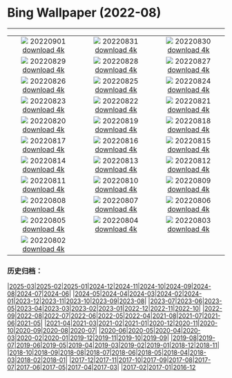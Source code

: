 # Bing Wallpaper (2022-08)
**************
| | | |
| :----: | :----: | :----: |
| ![](https://www.bing.com/th?id=OHR.WildlifeCrossing_DE-DE6412907106_1920x1080.jpg) 20220901 [download 4k](https://www.bing.com/th?id=OHR.WildlifeCrossing_DE-DE6412907106_UHD.jpg) | ![](https://www.bing.com/th?id=OHR.BlueLinckia_DE-DE6277046584_1920x1080.jpg) 20220831 [download 4k](https://www.bing.com/th?id=OHR.BlueLinckia_DE-DE6277046584_UHD.jpg) | ![](https://www.bing.com/th?id=OHR.Migliarino_DE-DE5935991666_1920x1080.jpg) 20220830 [download 4k](https://www.bing.com/th?id=OHR.Migliarino_DE-DE5935991666_UHD.jpg) |
| ![](https://www.bing.com/th?id=OHR.HausbooteHamburg_DE-DE5767379352_1920x1080.jpg) 20220829 [download 4k](https://www.bing.com/th?id=OHR.HausbooteHamburg_DE-DE5767379352_UHD.jpg) | ![](https://www.bing.com/th?id=OHR.EstoniaBaltic_DE-DE4976771682_1920x1080.jpg) 20220828 [download 4k](https://www.bing.com/th?id=OHR.EstoniaBaltic_DE-DE4976771682_UHD.jpg) | ![](https://www.bing.com/th?id=OHR.MSHV_DE-DE4587986859_1920x1080.jpg) 20220827 [download 4k](https://www.bing.com/th?id=OHR.MSHV_DE-DE4587986859_UHD.jpg) |
| ![](https://www.bing.com/th?id=OHR.PeljesacWind_DE-DE4404788622_1920x1080.jpg) 20220826 [download 4k](https://www.bing.com/th?id=OHR.PeljesacWind_DE-DE4404788622_UHD.jpg) | ![](https://www.bing.com/th?id=OHR.KoelnRheinDom_DE-DE6331737573_1920x1080.jpg) 20220825 [download 4k](https://www.bing.com/th?id=OHR.KoelnRheinDom_DE-DE6331737573_UHD.jpg) | ![](https://www.bing.com/th?id=OHR.WheatField_DE-DE5853700113_1920x1080.jpg) 20220824 [download 4k](https://www.bing.com/th?id=OHR.WheatField_DE-DE5853700113_UHD.jpg) |
| ![](https://www.bing.com/th?id=OHR.MentonFrance_DE-DE5707526244_1920x1080.jpg) 20220823 [download 4k](https://www.bing.com/th?id=OHR.MentonFrance_DE-DE5707526244_UHD.jpg) | ![](https://www.bing.com/th?id=OHR.TenderMoment_DE-DE5535458327_1920x1080.jpg) 20220822 [download 4k](https://www.bing.com/th?id=OHR.TenderMoment_DE-DE5535458327_UHD.jpg) | ![](https://www.bing.com/th?id=OHR.CostadaMorte_DE-DE5293091032_1920x1080.jpg) 20220821 [download 4k](https://www.bing.com/th?id=OHR.CostadaMorte_DE-DE5293091032_UHD.jpg) |
| ![](https://www.bing.com/th?id=OHR.BearProof_DE-DE4987066662_1920x1080.jpg) 20220820 [download 4k](https://www.bing.com/th?id=OHR.BearProof_DE-DE4987066662_UHD.jpg) | ![](https://www.bing.com/th?id=OHR.PenzancePool_DE-DE4346897781_1920x1080.jpg) 20220819 [download 4k](https://www.bing.com/th?id=OHR.PenzancePool_DE-DE4346897781_UHD.jpg) | ![](https://www.bing.com/th?id=OHR.SourHerring_DE-DE4199135506_1920x1080.jpg) 20220818 [download 4k](https://www.bing.com/th?id=OHR.SourHerring_DE-DE4199135506_UHD.jpg) |
| ![](https://www.bing.com/th?id=OHR.SyltNordseeHoernum_DE-DE3843030788_1920x1080.jpg) 20220817 [download 4k](https://www.bing.com/th?id=OHR.SyltNordseeHoernum_DE-DE3843030788_UHD.jpg) | ![](https://www.bing.com/th?id=OHR.GreatWhiteRoller_DE-DE3334467384_1920x1080.jpg) 20220816 [download 4k](https://www.bing.com/th?id=OHR.GreatWhiteRoller_DE-DE3334467384_UHD.jpg) | ![](https://www.bing.com/th?id=OHR.ChittorgarhFort_DE-DE3009681104_1920x1080.jpg) 20220815 [download 4k](https://www.bing.com/th?id=OHR.ChittorgarhFort_DE-DE3009681104_UHD.jpg) |
| ![](https://www.bing.com/th?id=OHR.PantherChameleon_DE-DE2792408250_1920x1080.jpg) 20220814 [download 4k](https://www.bing.com/th?id=OHR.PantherChameleon_DE-DE2792408250_UHD.jpg) | ![](https://www.bing.com/th?id=OHR.AquarioNatural_DE-DE2640178619_1920x1080.jpg) 20220813 [download 4k](https://www.bing.com/th?id=OHR.AquarioNatural_DE-DE2640178619_UHD.jpg) | ![](https://www.bing.com/th?id=OHR.AmboseliElephants_DE-DE2401775589_1920x1080.jpg) 20220812 [download 4k](https://www.bing.com/th?id=OHR.AmboseliElephants_DE-DE2401775589_UHD.jpg) |
| ![](https://www.bing.com/th?id=OHR.MtTsubakuro_DE-DE1405535505_1920x1080.jpg) 20220811 [download 4k](https://www.bing.com/th?id=OHR.MtTsubakuro_DE-DE1405535505_UHD.jpg) | ![](https://www.bing.com/th?id=OHR.AnniversaryJTNP_DE-DE1282961314_1920x1080.jpg) 20220810 [download 4k](https://www.bing.com/th?id=OHR.AnniversaryJTNP_DE-DE1282961314_UHD.jpg) | ![](https://www.bing.com/th?id=OHR.CuevaManos_DE-DE1136080000_1920x1080.jpg) 20220809 [download 4k](https://www.bing.com/th?id=OHR.CuevaManos_DE-DE1136080000_UHD.jpg) |
| ![](https://www.bing.com/th?id=OHR.RiesenlauchAllium_DE-DE1005580309_1920x1080.jpg) 20220808 [download 4k](https://www.bing.com/th?id=OHR.RiesenlauchAllium_DE-DE1005580309_UHD.jpg) | ![](https://www.bing.com/th?id=OHR.SpringPoint_DE-DE0813252854_1920x1080.jpg) 20220807 [download 4k](https://www.bing.com/th?id=OHR.SpringPoint_DE-DE0813252854_UHD.jpg) | ![](https://www.bing.com/th?id=OHR.EsPantaleu_DE-DE0677357046_1920x1080.jpg) 20220806 [download 4k](https://www.bing.com/th?id=OHR.EsPantaleu_DE-DE0677357046_UHD.jpg) |
| ![](https://www.bing.com/th?id=OHR.MilitaryTattoo_DE-DE0474643888_1920x1080.jpg) 20220805 [download 4k](https://www.bing.com/th?id=OHR.MilitaryTattoo_DE-DE0474643888_UHD.jpg) | ![](https://www.bing.com/th?id=OHR.BangladeshWaterLilies_DE-DE0359774849_1920x1080.jpg) 20220804 [download 4k](https://www.bing.com/th?id=OHR.BangladeshWaterLilies_DE-DE0359774849_UHD.jpg) | ![](https://www.bing.com/th?id=OHR.BoltenhagenBoote_DE-DE0219277516_1920x1080.jpg) 20220803 [download 4k](https://www.bing.com/th?id=OHR.BoltenhagenBoote_DE-DE0219277516_UHD.jpg) |
| ![](https://www.bing.com/th?id=OHR.HickmanBridge_DE-DE9976205458_1920x1080.jpg) 20220802 [download 4k](https://www.bing.com/th?id=OHR.HickmanBridge_DE-DE9976205458_UHD.jpg) |  |  |

### 历史归档：

|[2025-03](bing/2025-03/2025-03.md)|[2025-02](bing/2025-02/2025-02.md)|[2025-01](bing/2025-01/2025-01.md)|[2024-12](bing/2024-12/2024-12.md)|[2024-11](bing/2024-11/2024-11.md)|[2024-10](bing/2024-10/2024-10.md)|[2024-09](bing/2024-09/2024-09.md)|[2024-08](bing/2024-08/2024-08.md)|[2024-07](bing/2024-07/2024-07.md)|[2024-06](bing/2024-06/2024-06.md)|
|[2024-05](bing/2024-05/2024-05.md)|[2024-04](bing/2024-04/2024-04.md)|[2024-03](bing/2024-03/2024-03.md)|[2024-02](bing/2024-02/2024-02.md)|[2024-01](bing/2024-01/2024-01.md)|[2023-12](bing/2023-12/2023-12.md)|[2023-11](bing/2023-11/2023-11.md)|[2023-10](bing/2023-10/2023-10.md)|[2023-09](bing/2023-09/2023-09.md)|[2023-08](bing/2023-08/2023-08.md)|
|[2023-07](bing/2023-07/2023-07.md)|[2023-06](bing/2023-06/2023-06.md)|[2023-05](bing/2023-05/2023-05.md)|[2023-04](bing/2023-04/2023-04.md)|[2023-03](bing/2023-03/2023-03.md)|[2023-02](bing/2023-02/2023-02.md)|[2023-01](bing/2023-01/2023-01.md)|[2022-12](bing/2022-12/2022-12.md)|[2022-11](bing/2022-11/2022-11.md)|[2022-10](bing/2022-10/2022-10.md)|
|[2022-09](bing/2022-09/2022-09.md)|[2022-08](bing/2022-08/2022-08.md)|[2022-07](bing/2022-07/2022-07.md)|[2022-06](bing/2022-06/2022-06.md)|[2022-05](bing/2022-05/2022-05.md)|[2022-04](bing/2022-04/2022-04.md)|[2021-08](bing/2021-08/2021-08.md)|[2021-07](bing/2021-07/2021-07.md)|[2021-06](bing/2021-06/2021-06.md)|[2021-05](bing/2021-05/2021-05.md)|
|[2021-04](bing/2021-04/2021-04.md)|[2021-03](bing/2021-03/2021-03.md)|[2021-02](bing/2021-02/2021-02.md)|[2021-01](bing/2021-01/2021-01.md)|[2020-12](bing/2020-12/2020-12.md)|[2020-11](bing/2020-11/2020-11.md)|[2020-10](bing/2020-10/2020-10.md)|[2020-09](bing/2020-09/2020-09.md)|[2020-08](bing/2020-08/2020-08.md)|[2020-07](bing/2020-07/2020-07.md)|
|[2020-06](bing/2020-06/2020-06.md)|[2020-05](bing/2020-05/2020-05.md)|[2020-04](bing/2020-04/2020-04.md)|[2020-03](bing/2020-03/2020-03.md)|[2020-02](bing/2020-02/2020-02.md)|[2020-01](bing/2020-01/2020-01.md)|[2019-12](bing/2019-12/2019-12.md)|[2019-11](bing/2019-11/2019-11.md)|[2019-10](bing/2019-10/2019-10.md)|[2019-09](bing/2019-09/2019-09.md)|
|[2019-08](bing/2019-08/2019-08.md)|[2019-07](bing/2019-07/2019-07.md)|[2019-06](bing/2019-06/2019-06.md)|[2019-05](bing/2019-05/2019-05.md)|[2019-04](bing/2019-04/2019-04.md)|[2019-03](bing/2019-03/2019-03.md)|[2019-02](bing/2019-02/2019-02.md)|[2019-01](bing/2019-01/2019-01.md)|[2018-12](bing/2018-12/2018-12.md)|[2018-11](bing/2018-11/2018-11.md)|
|[2018-10](bing/2018-10/2018-10.md)|[2018-09](bing/2018-09/2018-09.md)|[2018-08](bing/2018-08/2018-08.md)|[2018-07](bing/2018-07/2018-07.md)|[2018-06](bing/2018-06/2018-06.md)|[2018-05](bing/2018-05/2018-05.md)|[2018-04](bing/2018-04/2018-04.md)|[2018-03](bing/2018-03/2018-03.md)|[2018-02](bing/2018-02/2018-02.md)|[2018-01](bing/2018-01/2018-01.md)|
|[2017-12](bing/2017-12/2017-12.md)|[2017-11](bing/2017-11/2017-11.md)|[2017-10](bing/2017-10/2017-10.md)|[2017-09](bing/2017-09/2017-09.md)|[2017-08](bing/2017-08/2017-08.md)|[2017-07](bing/2017-07/2017-07.md)|[2017-06](bing/2017-06/2017-06.md)|[2017-05](bing/2017-05/2017-05.md)|[2017-04](bing/2017-04/2017-04.md)|[2017-03](bing/2017-03/2017-03.md)|
|[2017-02](bing/2017-02/2017-02.md)|[2017-01](bing/2017-01/2017-01.md)|[2016-12](bing/2016-12/2016-12.md)